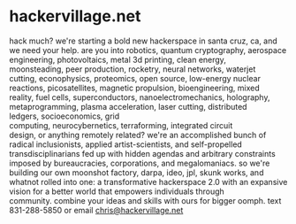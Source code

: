 # hackervillage.net

hack much? we're starting a bold new hackerspace in santa cruz, ca, and we need your help. are you into robotics, quantum cryptography, aerospace engineering, photovoltaics, metal 3d printing, clean energy, moonsteading, peer production, rocketry, neural networks, waterjet cutting, econophysics, proteomics, open source, low-energy nuclear reactions, picosatellites, magnetic propulsion, bioengineering, mixed reality, fuel cells, superconductors, nanoelectromechanics, holography, metaprogramming, plasma acceleration, laser cutting, distributed ledgers, socioeconomics, grid computing, neurocybernetics, terraforming, integrated circuit design, or anything remotely related? we're an accomplished bunch of radical inclusionists, applied artist-scientists, and self-propelled transdisciplinarians fed up with hidden agendas and arbitrary constraints imposed by bureaucracies, corporations, and megalomaniacs. so we're building our own moonshot factory, darpa, ideo, jpl, skunk works, and whatnot rolled into one: a transformative hackerspace 2.0 with an expansive vision for a better world that empowers individuals through community. combine your ideas and skills with ours for bigger oomph. text 831-288-5850 or email chris@hackervillage.net
